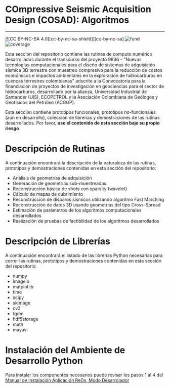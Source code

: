 # COmpressive Seismic Acquisition Design (COSAD): Algoritmos

---

[![CC BY-NC-SA 4.0][cc-by-nc-sa-shield]][cc-by-nc-sa]
![fund](https://img.shields.io/badge/Fundby-Minciencias--ANH-red)
![coverage](https://img.shields.io/badge/status-40%25-yellowgreen)

Esta sección del repositorio contiene las rutinas de computo numérico desarrollados durante el transcurso del proyecto 9836 - "Nuevas tecnologías computacionales para el diseño de sistemas de adquisición sísmica 3D terrestre con muestreo compresivo para la reducción de costos económicos e impactos ambientales en la exploración de hidrocarburos en cuencas terrestres colombianas" adscrito a la Convocatoria para la financiación de proyectos de investigación en geociencias para el sector de hidrocarburos, desarrollado por la alianza, Universidad Industrial de Santander (UIS), ECOPETROL y la Asociación Colombiana de Geólogos y Geofísicos del Petróleo (ACGGP).

Esta sección contiene prototipos funcionales, prototipos no-funcionales (aún en desarrollo), colección de librerias y demostraciones de las rutinas desarrollados. Por favor, **use el contenido de esta sección bajo su propio riesgo**.

# **Descripción de Rutinas**

A continuación encontrará la descripción de la naturaleza de las rutinas, prototipos y demostraciones contenidas en esta sección del repositorio:

* Análisis de geometrías de adquisición
* Generación de geometrías sub-muestreadas
* Reconstrucción básica de shots con sparsity (wavelet)
* Cálculo de mapas de cubrimiento
* Reconstrucción de disparos sísmicos utilizando algoritmo Fast Marching
* Reconstrucción de datos 3D usando geometrías del tipo Cross-Spread
* Estimación de parámetros de los algoritmos computacionales desarrollados
* Realización de pruebas de factibilidad de los algoritmos desarrollados

# **Descripción de Librerías**

A continuación encontrará el listado de las librerías Python necesarias para correr las rutinas, prototipos y demostraciones contenidas en esta sección del repositorio:

* numpy
* imageio
* matplotlib
* time
* scipy
* skimage
* cv2
* tqdm
* hdf5storage
* math
* mayavi

# **Instalación del Ambiente de Desarrollo Python**

Para instalar los componentes necesarios puede revisar los pasos 1 al 4 del [Manual de Instalación Aplicación ReDs, Modo Desarrolador](https://www.anaconda.com/]https://github.com/carlosh93/9836_seismic_project/wiki/I.-Manual-de-Instalación-Aplicación-ReDs,-Modo-Desarrolador)


